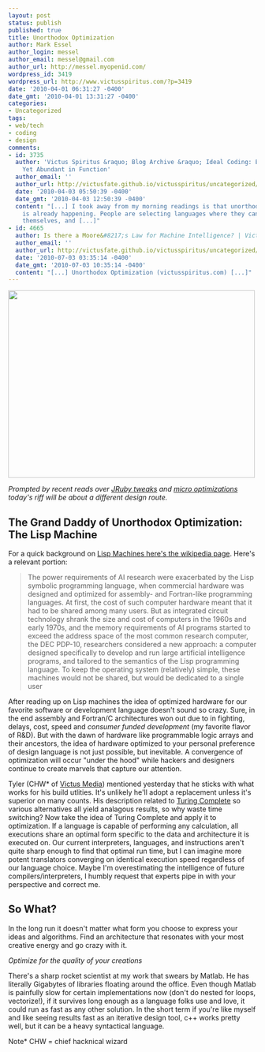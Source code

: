 ```yaml
---
layout: post
status: publish
published: true
title: Unorthodox Optimization
author: Mark Essel
author_login: messel
author_email: messel@gmail.com
author_url: http://messel.myopenid.com/
wordpress_id: 3419
wordpress_url: http://www.victusspiritus.com/?p=3419
date: '2010-04-01 06:31:27 -0400'
date_gmt: '2010-04-01 13:31:27 -0400'
categories:
- Uncategorized
tags:
- web/tech
- coding
- design
comments:
- id: 3735
  author: 'Victus Spiritus &raquo; Blog Archive &raquo; Ideal Coding: Easy to Pickup
    Yet Abundant in Function'
  author_email: ''
  author_url: http://victusfate.github.io/victusspiritus/uncategorized/2010/04/03/ideal-coding-easy-to-pickup-yet-abundant-in-function/
  date: '2010-04-03 05:50:39 -0400'
  date_gmt: '2010-04-03 12:50:39 -0400'
  content: "[...] I took away from my morning readings is that unorthodox optimization
    is already happening. People are selecting languages where they can quickly express
    themselves, and [...]"
- id: 4665
  author: Is there a Moore&#8217;s Law for Machine Intelligence? | Victus Spiritus
  author_email: ''
  author_url: http://victusfate.github.io/victusspiritus/uncategorized/2010/07/03/is-there-a-moores-law-for-machine-intelligence/
  date: '2010-07-03 03:35:14 -0400'
  date_gmt: '2010-07-03 10:35:14 -0400'
  content: "[...] Unorthodox Optimization (victusspiritus.com) [...]"
---
```

<p><a href="http://aakin.com/"><img src="{{ site.url }}/assets/2010/04/l_1024_670_587FFFED-184F-48DC-B4F9-F1FC03077E1A.jpeg" alt="" width="500" height="380" /></a></p>
<p><I>Prompted by recent reads over <a href="http://blog.headius.com/2009/04/how-jruby-makes-ruby-fast.html">JRuby tweaks</a> and <a HREF="http://ihumanable.com/blog/2010/03/micro-optimization/">micro optimizations</a> today's riff will be about a different design route.</I></p>
<h2>The Grand Daddy of Unorthodox Optimization: The Lisp Machine</h2>
<p>For a quick background on <a HREF="http://en.m.wikipedia.org/wiki/Lisp_machine?wasRedirected=true">Lisp Machines here's the wikipedia page</a>. Here's a relevant portion:</p>
<blockquote><p>
The power requirements of AI research were exacerbated by the Lisp symbolic programming language, when commercial hardware was designed and optimized for assembly- and Fortran-like programming languages. At first, the cost of such computer hardware meant that it had to be shared among many users. But as integrated circuit technology shrank the size and cost of computers in the 1960s and early 1970s, and the memory requirements of AI programs started to exceed the address space of the most common research computer, the DEC PDP-10, researchers considered a new approach: a computer designed specifically to develop and run large artificial intelligence programs, and tailored to the semantics of the Lisp programming language. To keep the operating system (relatively) simple, these machines would not be shared, but would be dedicated to a single user
</p></blockquote>
<p>After reading up on Lisp machines the idea of optimized hardware for our favorite software or development language doesn't sound so crazy. Sure, in the end assembly and Fortran/C architectures won out due to in fighting, delays, cost, speed and <i>consumer funded development</I> (my favorite flavor of R&D). But with the dawn of hardware like programmable logic arrays and their ancestors, the idea of hardware optimized to your personal preference of design language is not just possible, but inevitable. A convergence of optimization will occur "under the hood" while hackers and designers continue to create marvels that capture our attention. </p>
<p>Tyler (CHW* of <a href="http://victusmedia.com">Victus Media</a>) mentioned yesterday that he sticks with what works for his build utlities. It's unlikely he'll adopt a replacement unless it's superior on many counts. His description related to <a HREF="http://en.m.wikipedia.org/wiki/Turing_completeness?wasRedirected=true">Turing Complete</a> so various alternatives all yield analagous results, so why waste time switching? Now take the idea of Turing Complete and apply it to optimization. If a language is capable of performing any calculation, all executions share an optimal form specific to the data and architecture it is executed on. Our current interpreters, languages, and instructions aren't quite sharp enough to find that optimal run time, but I can imagine more potent translators converging on identical execution speed regardless of our language choice. Maybe I'm overestimating the intelligence of future compilers/interpreters, I humbly request that experts pipe in with your perspective and correct me.</p>
<h2>So What?</h2>
<p>In the long run it doesn't matter what form you choose to express your ideas and algorithms. Find an architecture that resonates with your most creative energy and go crazy with it.</p>
<p><I>Optimize for the quality of your creations</I></p>
<p>There's a sharp rocket scientist at my work that swears by Matlab. He has literally Gigabytes of libraries floating around the office. Even though Matlab is painfully slow for certain implementations now (don't do nested for loops, vectorize!), if it survives long enough as a language folks use and love, it could run as fast as any other solution. In the short term if you're like myself and like seeing results fast as an iterative design tool, c++ works pretty well, but it can be a heavy syntactical language.</p>
<p>Note* CHW = chief hacknical wizard </p>
